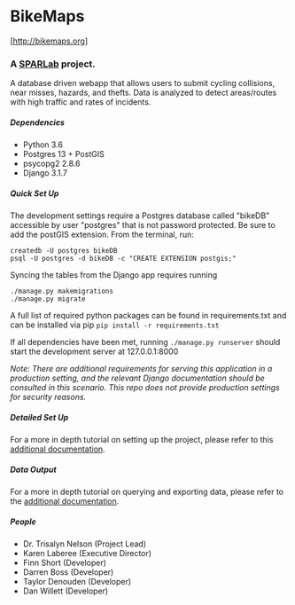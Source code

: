 BikeMaps
=========
[http://bikemaps.org]

### A [SPARLab](https://www.sparlab.org/) project.
A database driven webapp that allows users to submit cycling collisions, near misses, hazards, and thefts. Data is analyzed to detect areas/routes with high traffic and rates of incidents.

##### Dependencies
  + Python 3.6
  + Postgres 13 + PostGIS
  + psycopg2 2.8.6
  + Django 3.1.7

##### Quick Set Up
The development settings require a Postgres database called "bikeDB" accessible by user "postgres" that is not password protected. Be sure to add the postGIS extension. From the terminal, run:
```
createdb -U postgres bikeDB
psql -U postgres -d bikeDB -c "CREATE EXTENSION postgis;"
```

Syncing the tables from the Django app requires running
```
./manage.py makemigrations
./manage.py migrate
```

A full list of required python packages can be found in requirements.txt and can be installed via pip
    `pip install -r requirements.txt`

If all dependencies have been met, running `./manage.py runserver` should start the development server at 127.0.0.1:8000

_Note: There are additional requirements for serving this application in a production setting, and the relevant Django documentation should be consulted in this scenario. This repo does not provide production settings for security reasons._

##### Detailed Set Up
For a more in depth tutorial on setting up the project, please refer to this [additional documentation](docs/set-up-project-mac.md).

##### Data Output

For a more in depth tutorial on querying and exporting data, please refer to the [additional documentation](docs/query-and-export-data.md).


##### People
  + Dr. Trisalyn Nelson (Project Lead)
  + Karen Laberee (Executive Director)
  + Finn Short (Developer)
  + Darren Boss (Developer)
  + Taylor Denouden (Developer)
  + Dan Willett (Developer)
